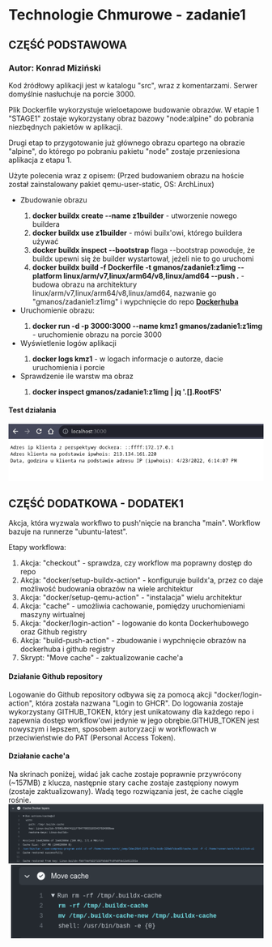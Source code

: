<h1>Technologie Chmurowe - zadanie1</h1>
<h2>CZĘŚĆ PODSTAWOWA</h2>
<h3>Autor: Konrad Miziński</h3>

Kod źródłowy aplikacji jest w katalogu "src", wraz z komentarzami.
Serwer domyślnie nasłuchuje na porcie 3000.

Plik Dockerfile wykorzystuje wieloetapowe budowanie obrazów.
W etapie 1 "STAGE1" zostaje wykorzystany obraz bazowy "node:alpine"
do pobrania niezbędnych pakietów w aplikacji.

Drugi etap to przygotowanie już głównego obrazu opartego na obrazie "alpine",
do którego po pobraniu pakietu "node" zostaje przeniesiona aplikacja z etapu 1.

Użyte polecenia wraz z opisem:
(Przed budowaniem obrazu na hoście został zainstalowany pakiet qemu-user-static, OS: ArchLinux)

<ul>
<li>Zbudowanie obrazu</li>
<ol>
<li><b>docker buildx create --name z1builder</b> - utworzenie nowego buildera</li>
<li><b>docker buildx use z1builder</b> - mówi builx'owi, którego buildera używać</li>
<li><b>docker buildx inspect --bootstrap</b> flaga --bootstrap powoduje, że buildx upewni się że builder wystartował, jeżeli nie to go uruchomi</li>
<li><b>docker buildx build -f Dockerfile -t gmanos/zadanie1:z1img --platform linux/arm/v7,linux/arm64/v8,linux/amd64 --push .</b> - budowa obrazu na architektury linux/arm/v7,linux/arm64/v8,linux/amd64, nazwanie go "gmanos/zadanie1:z1img" i wypchnięcie do repo <a href="https://hub.docker.com/repository/docker/gmanos/zadanie1"><b>Dockerhuba</b></a></li>
</ol>

<li> Uruchomienie obrazu:</li>
<ol>
<li><b>docker run -d -p 3000:3000 --name kmz1 gmanos/zadanie1:z1img</b> - uruchomienie obrazu na porcie 3000</li>
</ol>
<li> Wyświetlenie logów aplikacji</li>
<ol>
<li><b> docker logs kmz1</b> - w logach informacje o autorze, dacie uruchomienia i porcie</li>
</ol>
<li> Sprawdzenie ile warstw ma obraz</li>
<ol>
<li><b>docker inspect gmanos/zadanie1:z1img | jq '.[].RootFS'</b></li>
</ol>
</ul>

<h4>Test działania</h4>
<img src="images/test_aplikacji.png" />

<h2>CZĘŚĆ DODATKOWA - DODATEK1</h2>
Akcja, która wyzwala workflwo to push'nięcie na brancha "main".
Workflow bazuje na runnerze "ubuntu-latest".

Etapy workflowa:
<ol>
<li>Akcja: "checkout" - sprawdza, czy workflow ma poprawny dostęp do repo</li>
<li>Akcja: "docker/setup-buildx-action" - konfiguruje buildx'a, przez co daje możliwość budowania obrazów na wiele architektur</li>
<li>Akcja: "docker/setup-qemu-action" - "instalacja" wielu architektur</li>
<li>Akcja: "cache" - umożliwia cachowanie, pomiędzy uruchomieniami maszyny wirtualnej</li>
<li>Akcja: "docker/login-action" - logowanie do konta Dockerhubowego oraz Github registry</li>
<li>Akcja: "build-push-action" - zbudowanie i wypchnięcie obrazów na dockerhuba i github registry</li>
<li>Skrypt: "Move cache" - zaktualizowanie cache'a</li>
</ol>

<h4>Działanie Github repository</h4>
Logowanie do Github repository odbywa się za pomocą akcji "docker/login-action", która została nazwana "Login to GHCR". Do logowania zostaje wykorzystany GITHUB_TOKEN, który jest unikatowany dla każdego repo i zapewnia dostęp workflow'owi jedynie w jego obrębie.GITHUB_TOKEN jest nowyszym i lepszem, sposobem autoryzacji w workflowach w przeciwieństwie do PAT (Personal Access Token).

<h4>Działanie cache'a</h4>
Na skrinach poniżej, widać jak cache zostaje poprawnie przywrócony (~157MB) z klucza, następnie stary cache zostaje zastępiony nowym (zostaje zaktualizowany). Wadą tego rozwiązania jest, że cache ciągle rośnie.
<img src="images/cache_restore.png" />
<img src="images/cache_update.png" />